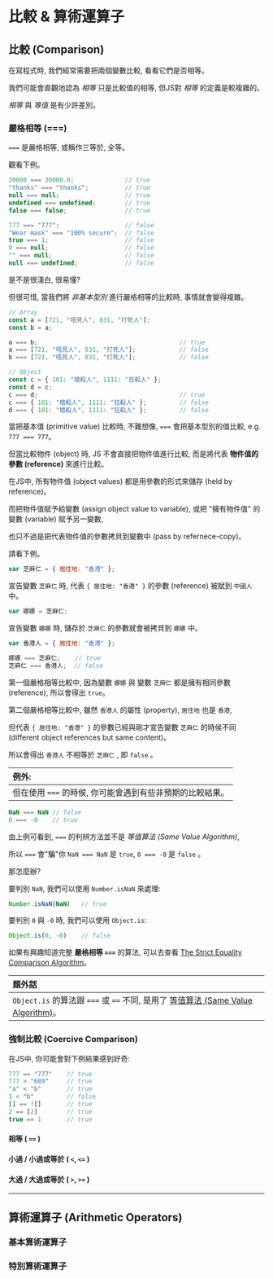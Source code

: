 # 比較 & 算術運算子 #

## 比較 (Comparison) ##

在寫程式時, 我們經常需要把兩個變數比較, 看看它們是否相等。

我們可能會直觀地認為 _相等_ 只是比較值的相等,
但JS對 _相等_ 的定義是較複雜的。

_相等_ 與 _等值_ 是有少許差別。

### 嚴格相等 (===) ###

`===` 是嚴格相等, 或稱作三等於, 全等。

觀看下例。

```javascript
30000 === 30000.0;              // true
"thanks" === "thanks";          // true
null === null;                  // true
undefined === undefined;        // true
false === false;                // true

777 === "777";                  // false
"Wear mask" === "100% secure";  // false
true === 1;                     // false
0 === null;                     // false
"" === null;                    // false
null === undefined;             // false
```

是不是很淺白, 很易懂?

但很可惜, 當我們將 _非基本型別_ 進行嚴格相等的比較時, 事情就會變得複雜。

```javascript
// Array
const a = [721, "唔見人", 831, "打死人"];
const b = a;

a === b;                                       // true
a === [721, "唔見人", 831, "打死人"];            // false
b === [721, "唔見人", 831, "打死人"];            // false

// Object
const c = { 101: "槍殺人", 1111: "狂殺人" };
const d = c;
c === d;                                       // true
c === { 101: "槍殺人", 1111: "狂殺人" };         // false
d === { 101: "槍殺人", 1111: "狂殺人" };         // false
```

當把基本值 (primitive value) 比較時, 不難想像, `===` 會把基本型別的值比較,
e.g. `777 === 777`。

但當比較物件 (object) 時, JS 不會直接把物件值進行比較,
而是將代表 **物件值的參數 (reference)** 來進行比較。

在JS中, 所有物件值 (object values) 都是用參數的形式來儲存 (held by reference)。

而把物件值賦予給變數 (assign object value to variable), 或把 "擁有物件值" 的變數 (variable) 賦予另一變數,

也只不過是把代表物件值的參數拷貝到變數中 (pass by refernece-copy)。

請看下例。

```javascript
var 芝麻仁 = { 居住地: "香港" };
```

宣告變數 `芝麻仁` 時, 代表 `{ 居住地: "香港" }` 的參數 (reference) 被賦到 `中國人` 中。

```javascript
var 娜娜 = 芝麻仁;
```

宣告變數 `娜娜` 時, 儲存於 `芝麻仁` 的參數就會被拷貝到 `娜娜` 中。

```javascript
var 香港人 = { 居住地: "香港" };

娜娜 === 芝麻仁;    // true
芝麻仁 === 香港人;  // false
```

第一個嚴格相等比較中, 因為變數 `娜娜` 與 變數 `芝麻仁` 都是擁有相同參數 (reference), 所以會得出 `true`。

第二個嚴格相等比較中, 雖然 `香港人` 的屬性 (property), `居住地` 也是 `香港`,

但代表 `{ 居住地: "香港" }` 的參數已經與剛才宣告變數 `芝麻仁` 的時侯不同 (different object references but same content)。

所以會得出 `香港人` 不相等於 `芝麻仁` , 即 `false` 。

| 例外: |
| :----- |
| 但在使用 `===` 的時侯, 你可能會遇到有些非預期的比較結果。 |

```javascript
NaN === NaN // false
0 === -0    // true
```

由上例可看到, `===` 的判辨方法並不是 _等值算法 (Same Value Algorithm)_,

所以 `===` 會"騙"你 `NaN === NaN` 是 `true`, `0 === -0` 是 `false` 。

那怎麼辦?

要判別 `NaN`, 我們可以使用 `Number.isNaN` 來處理:

```javascript
Number.isNaN(NaN)   // true
```

要判別 `0` 與 `-0` 時, 我們可以使用 `Object.is`:

```javascript
Object.is(0, -0)    // false
```

如果有興趣知道完整 **嚴格相等 `===`** 的算法, 可以去查看 [The Strict Equality Comparison Algorithm](https://www.ecma-international.org/ecma-262/5.1/#sec-11.9.6)。

| 題外話 |
| :---- |
| `Object.is` 的算法跟 `===` 或 `==` 不同, 是用了 [等值算法 (Same Value Algorithm)](https://www.ecma-international.org/ecma-262/5.1/#sec-9.12)。 |

### 強制比較 (Coercive Comparison) ###

在JS中, 你可能會對下例結果感到好奇:

```javascript
777 == "777"    // true
777 > "689"     // true
"a" < "b"       // true
1 < "b"         // false
[] == ![]       // true
2 == [2]        // true
true == 1       // true
```

<!-- The Abstract Equality Comparison Algorithm https://www.ecma-international.org/ecma-262/5.1/#sec-11.9.3 -->

#### 相等 ( `==` ) ####

#### 小過 / 小過或等於 ( `<`, `<=` ) ####

#### 大過 / 大過或等於 ( `>`, `>=` ) ####

----

## 算術運算子 (Arithmetic Operators) ##

### 基本算術運算子 ###

### 特別算術運算子 ###
